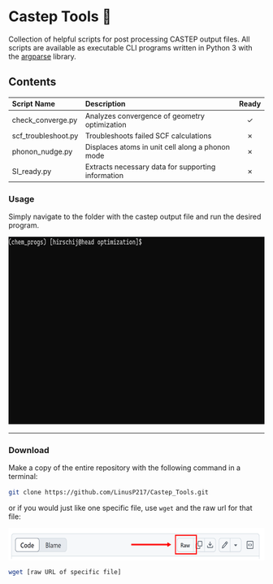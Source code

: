 # Castep Tools 🔧

Collection of helpful scripts for post processing CASTEP output files. All scripts are available as executable CLI programs written in Python 3 with the [argparse](https://docs.python.org/3/library/argparse.html) library. 

## Contents

|     Script Name     |                    Description                     | Ready |
| :------------------ | :------------------------------------------------- | :---: |
|  check_converge.py  |   Analyzes convergence of geometry optimization    |   ✓   |
| scf_troubleshoot.py |       Troubleshoots failed SCF calculations        |   ✗   |
|   phonon_nudge.py   |  Displaces atoms in unit cell along a phonon mode  |   ✗   |
|     SI_ready.py     | Extracts necessary data for supporting information |   ✗   |

### Usage
Simply navigate to the folder with the castep output file and run the desired program.

<div style="text-align:center;">
  <img src="https://github.com/LinusP217/Castep_Tools/blob/main/castep_tool_demo.gif" width="700" height="369">
</div>

---

### Download
Make a copy of the entire repository with the following command in a terminal:
```bash
git clone https://github.com/LinusP217/Castep_Tools.git
```

or if you would just like one specific file, use `wget` and the raw url for that file:

<img align="center" src='https://github.com/tjz21/DAC_metals/blob/main/raw_link_image.png' width = "600" height = "63.4">

```bash
wget [raw URL of specific file]
```

